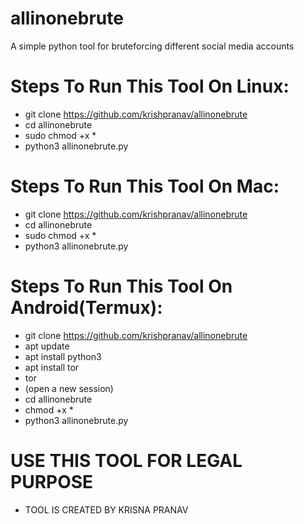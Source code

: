 # allinonebrute
A simple python tool for bruteforcing different social media accounts

# Steps To Run This Tool On Linux:
- git clone https://github.com/krishpranav/allinonebrute
- cd allinonebrute
- sudo chmod +x *
- python3 allinonebrute.py

# Steps To Run This Tool On Mac:
- git clone https://github.com/krishpranav/allinonebrute
- cd allinonebrute
- sudo chmod +x *
- python3 allinonebrute.py

# Steps To Run This Tool On Android(Termux):
- git clone https://github.com/krishpranav/allinonebrute
- apt update
- apt install python3
- apt install tor
- tor
- (open a new session)
- cd allinonebrute
- chmod +x *
- python3 allinonebrute.py

# USE THIS TOOL FOR LEGAL PURPOSE

- TOOL IS CREATED BY KRISNA PRANAV
